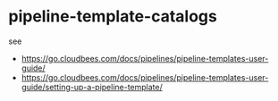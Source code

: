 # pipeline-template-catalogs

see 
* https://go.cloudbees.com/docs/pipelines/pipeline-templates-user-guide/
* https://go.cloudbees.com/docs/pipelines/pipeline-templates-user-guide/setting-up-a-pipeline-template/